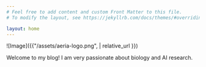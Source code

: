 ```yaml
---
# Feel free to add content and custom Front Matter to this file.
# To modify the layout, see https://jekyllrb.com/docs/themes/#overriding-theme-defaults

layout: home
---
```


![Image]({{"/assets/aeria-logo.png",  | relative_url }})

Welcome to my blog! I am very passionate about biology and AI research. 